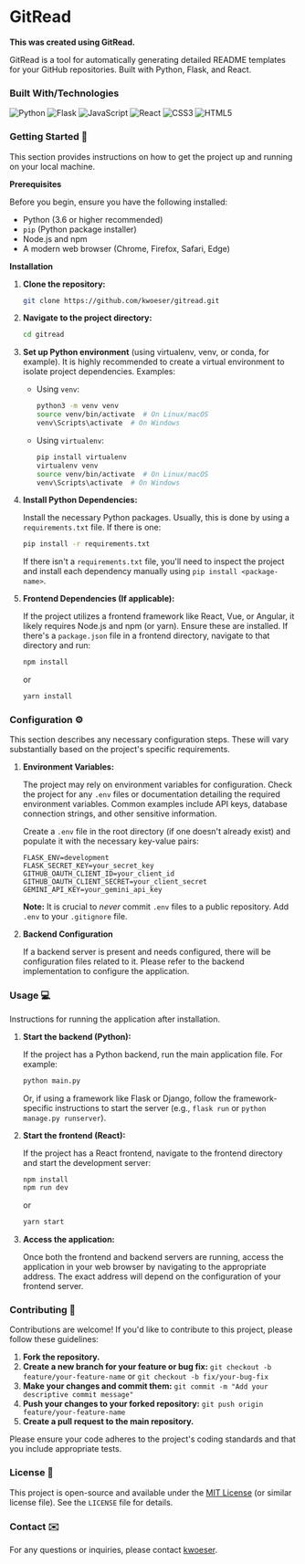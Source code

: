 # GitRead 

<strong>This was created using GitRead.</strong>

GitRead is a tool for automatically generating detailed README templates for your GitHub repositories. Built with Python, Flask, and React. 

### Built With/Technologies
![Python](https://img.shields.io/badge/Python-3776AB?style=for-the-badge&logo=python&logoWidth=60) ![Flask](https://img.shields.io/badge/Flask-3776AB?style=for-the-badge&logo=flask&logoWidth=60)  ![JavaScript](https://img.shields.io/badge/JavaScript-F7DF1E?style=for-the-badge&logo=javascript&logoWidth=60) ![React](https://img.shields.io/badge/React-3776AB?style=for-the-badge&logo=react&logoWidth=60)  ![CSS3](https://img.shields.io/badge/CSS3-1572B6?style=for-the-badge&logo=css3&logoWidth=60) ![HTML5](https://img.shields.io/badge/HTML5-E34F26?style=for-the-badge&logo=html5&logoWidth=60)

### Getting Started 🚀
This section provides instructions on how to get the project up and running on your local machine.

**Prerequisites**

Before you begin, ensure you have the following installed:

*   Python (3.6 or higher recommended)
*   `pip` (Python package installer)
*   Node.js and npm 
*   A modern web browser (Chrome, Firefox, Safari, Edge)

**Installation**

1.  **Clone the repository:**
    ```bash
    git clone https://github.com/kwoeser/gitread.git
    ```

2.  **Navigate to the project directory:**
    ```bash
    cd gitread
    ```

3.  **Set up Python environment** (using virtualenv, venv, or conda, for example).  It is highly recommended to create a virtual environment to isolate project dependencies. Examples:

    *   Using `venv`:

        ```bash
        python3 -m venv venv
        source venv/bin/activate  # On Linux/macOS
        venv\Scripts\activate  # On Windows
        ```

    *   Using `virtualenv`:

        ```bash
        pip install virtualenv
        virtualenv venv
        source venv/bin/activate  # On Linux/macOS
        venv\Scripts\activate  # On Windows
        ```

4.  **Install Python Dependencies:**

    Install the necessary Python packages. Usually, this is done by using a `requirements.txt` file. If there is one:

    ```bash
    pip install -r requirements.txt
    ```

    If there isn't a `requirements.txt` file, you'll need to inspect the project and install each dependency manually using `pip install <package-name>`.

5.  **Frontend Dependencies (If applicable):**

    If the project utilizes a frontend framework like React, Vue, or Angular, it likely requires Node.js and npm (or yarn). Ensure these are installed.
    If there's a `package.json` file in a frontend directory, navigate to that directory and run:

    ```bash
    npm install
    ```
    or
    ```bash
    yarn install
    ```

### Configuration ⚙️

This section describes any necessary configuration steps. These will vary substantially based on the project's specific requirements.

1.  **Environment Variables:**

    The project may rely on environment variables for configuration. Check the project for any `.env` files or documentation detailing the required environment variables. Common examples include API keys, database connection strings, and other sensitive information.

    Create a `.env` file in the root directory (if one doesn't already exist) and populate it with the necessary key-value pairs:

    ```
    FLASK_ENV=development
    FLASK_SECRET_KEY=your_secret_key
    GITHUB_OAUTH_CLIENT_ID=your_client_id
    GITHUB_OAUTH_CLIENT_SECRET=your_client_secret
    GEMINI_API_KEY=your_gemini_api_key
    ```

    **Note:** It is crucial to *never* commit `.env` files to a public repository. Add `.env` to your `.gitignore` file.

2.  **Backend Configuration**

    If a backend server is present and needs configured, there will be configuration files related to it. Please refer to the backend implementation to configure the application.

### Usage 💻

Instructions for running the application after installation.

1.  **Start the backend (Python):**

    If the project has a Python backend, run the main application file. For example:

    ```bash
    python main.py
    ```

    Or, if using a framework like Flask or Django, follow the framework-specific instructions to start the server (e.g., `flask run` or `python manage.py runserver`).

2.  **Start the frontend (React):**

    If the project has a React frontend, navigate to the frontend directory and start the development server:

    ```bash
    npm install
    npm run dev
    ```
    or
    ```bash
    yarn start
    ```

3.  **Access the application:**

    Once both the frontend and backend servers are running, access the application in your web browser by navigating to the appropriate address. The exact address will depend on the configuration of your frontend server.

### Contributing 🤝

Contributions are welcome! If you'd like to contribute to this project, please follow these guidelines:

1.  **Fork the repository.**
2.  **Create a new branch for your feature or bug fix:** `git checkout -b feature/your-feature-name` or `git checkout -b fix/your-bug-fix`
3.  **Make your changes and commit them:** `git commit -m "Add your descriptive commit message"`
4.  **Push your changes to your forked repository:** `git push origin feature/your-feature-name`
5.  **Create a pull request to the main repository.**

Please ensure your code adheres to the project's coding standards and that you include appropriate tests.

### License 📝
This project is open-source and available under the [MIT License](LICENSE) (or similar license file).  See the `LICENSE` file for details.

### Contact ✉️
For any questions or inquiries, please contact [kwoeser](karmawoeser1@gmail.com).